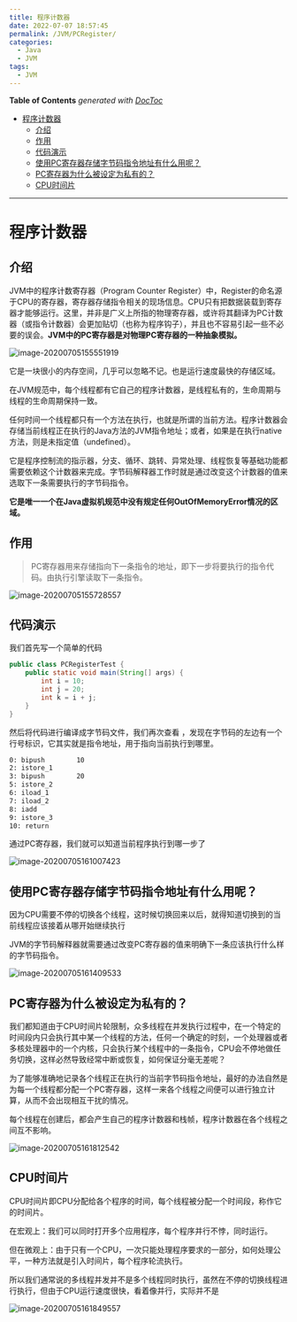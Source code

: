 ```yaml
---
title: 程序计数器
date: 2022-07-07 18:57:45
permalink: /JVM/PCRegister/
categories:
  - Java
  - JVM
tags:
  - JVM
---
```

<!-- START doctoc generated TOC please keep comment here to allow auto update -->
<!-- DON'T EDIT THIS SECTION, INSTEAD RE-RUN doctoc TO UPDATE -->
**Table of Contents**  *generated with [DocToc](https://github.com/thlorenz/doctoc)*

- [程序计数器](#%E7%A8%8B%E5%BA%8F%E8%AE%A1%E6%95%B0%E5%99%A8)
  - [介绍](#%E4%BB%8B%E7%BB%8D)
  - [作用](#%E4%BD%9C%E7%94%A8)
  - [代码演示](#%E4%BB%A3%E7%A0%81%E6%BC%94%E7%A4%BA)
  - [使用PC寄存器存储字节码指令地址有什么用呢？](#%E4%BD%BF%E7%94%A8pc%E5%AF%84%E5%AD%98%E5%99%A8%E5%AD%98%E5%82%A8%E5%AD%97%E8%8A%82%E7%A0%81%E6%8C%87%E4%BB%A4%E5%9C%B0%E5%9D%80%E6%9C%89%E4%BB%80%E4%B9%88%E7%94%A8%E5%91%A2)
  - [PC寄存器为什么被设定为私有的？](#pc%E5%AF%84%E5%AD%98%E5%99%A8%E4%B8%BA%E4%BB%80%E4%B9%88%E8%A2%AB%E8%AE%BE%E5%AE%9A%E4%B8%BA%E7%A7%81%E6%9C%89%E7%9A%84)
  - [CPU时间片](#cpu%E6%97%B6%E9%97%B4%E7%89%87)

<!-- END doctoc generated TOC please keep comment here to allow auto update -->

---
# 程序计数器

## 介绍

JVM中的程序计数寄存器（Program Counter Register）中，Register的命名源于CPU的寄存器，寄存器存储指令相关的现场信息。CPU只有把数据装载到寄存器才能够运行。这里，并非是广义上所指的物理寄存器，或许将其翻译为PC计数器（或指令计数器）会更加贴切（也称为程序钩子），并且也不容易引起一些不必要的误会。**JVM中的PC寄存器是对物理PC寄存器的一种抽象模拟。**

![image-20200705155551919](https://images.zaiolos.top/images/image-20200705155551919.png)

它是一块很小的内存空间，几乎可以忽略不记。也是运行速度最快的存储区域。

在JVM规范中，每个线程都有它自己的程序计数器，是线程私有的，生命周期与线程的生命周期保持一致。

任何时间一个线程都只有一个方法在执行，也就是所谓的当前方法。程序计数器会存储当前线程正在执行的Java方法的JVM指令地址；或者，如果是在执行native方法，则是未指定值（undefined）。

它是程序控制流的指示器，分支、循环、跳转、异常处理、线程恢复等基础功能都需要依赖这个计数器来完成。字节码解释器工作时就是通过改变这个计数器的值来选取下一条需要执行的字节码指令。

**它是唯一一个在Java虚拟机规范中没有规定任何OutOfMemoryError情况的区域。**

## 作用

> PC寄存器用来存储指向下一条指令的地址，即下一步将要执行的指令代码。由执行引擎读取下一条指令。

![image-20200705155728557](https://images.zaiolos.top/images/image-20200705155728557.png)

## 代码演示

我们首先写一个简单的代码

```java
public class PCRegisterTest {
    public static void main(String[] args) {
        int i = 10;
        int j = 20;
        int k = i + j;
    }
}
```

然后将代码进行编译成字节码文件，我们再次查看 ，发现在字节码的左边有一个行号标识，它其实就是指令地址，用于指向当前执行到哪里。

```bash
0: bipush        10
2: istore_1
3: bipush        20
5: istore_2
6: iload_1
7: iload_2
8: iadd
9: istore_3
10: return
```

通过PC寄存器，我们就可以知道当前程序执行到哪一步了 

![image-20200705161007423](https://images.zaiolos.top/images/image-20200705161007423.png)

## 使用PC寄存器存储字节码指令地址有什么用呢？

因为CPU需要不停的切换各个线程，这时候切换回来以后，就得知道切换到的当前线程应该接着从哪开始继续执行

JVM的字节码解释器就需要通过改变PC寄存器的值来明确下一条应该执行什么样的字节码指令。

![image-20200705161409533](https://images.zaiolos.top/images/image-20200705161409533.png)

## PC寄存器为什么被设定为私有的？

我们都知道由于CPU时间片轮限制，众多线程在并发执行过程中，在一个特定的时间段内只会执行其中某一个线程的方法，任何一个确定的时刻，一个处理器或者多核处理器中的一个内核，只会执行某个线程中的一条指令，CPU会不停地做任务切换，这样必然导致经常中断或恢复，如何保证分毫无差呢？

为了能够准确地记录各个线程正在执行的当前字节码指令地址，最好的办法自然是为每一个线程都分配一个PC寄存器，这样一来各个线程之间便可以进行独立计算，从而不会出现相互干扰的情况。

每个线程在创建后，都会产生自己的程序计数器和栈帧，程序计数器在各个线程之间互不影响。

![image-20200705161812542](https://images.zaiolos.top/images/image-20200705161812542.png)

## CPU时间片

CPU时间片即CPU分配给各个程序的时间，每个线程被分配一个时间段，称作它的时间片。

在宏观上：我们可以同时打开多个应用程序，每个程序并行不悖，同时运行。

但在微观上：由于只有一个CPU，一次只能处理程序要求的一部分，如何处理公平，一种方法就是引入时间片，每个程序轮流执行。

所以我们通常说的多线程并发并不是多个线程同时执行，虽然在不停的切换线程进行执行，但由于CPU运行速度很快，看着像并行，实际并不是

![image-20200705161849557](https://images.zaiolos.top/images/image-20200705161849557.png)